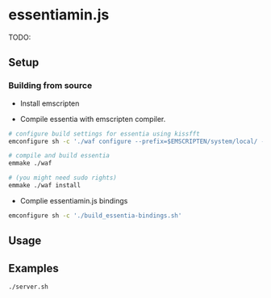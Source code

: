 
# essentiamin.js

TODO: 



## Setup


### Building from source


* Install emscripten


* Compile essentia with emscripten compiler.

```bash
# configure build settings for essentia using kissfft
emconfigure sh -c './waf configure --prefix=$EMSCRIPTEN/system/local/ --build-static --fft=KISS --emscripten'

# compile and build essentia
emmake ./waf

# (you might need sudo rights)
emmake ./waf install

```

* Complie essentiamin.js bindings

```bash
emconfigure sh -c './build_essentia-bindings.sh'
```


## Usage


## Examples


```bash
./server.sh
```
